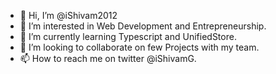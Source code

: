 - 👋 Hi, I’m @iShivam2012
- 👀 I’m interested in Web Development and Entrepreneurship.
- 🌱 I’m currently learning Typescript and UnifiedStore.
- 💞️ I’m looking to collaborate on few Projects with my team.
- 📫 How to reach me on twitter @iShivamG.

<!---
iShivam2012/iShivam2012 is a ✨ special ✨ repository because its `README.md` (this file) appears on your GitHub profile.
You can click the Preview link to take a look at your changes.
--->
